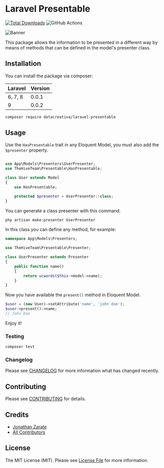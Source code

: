 # Laravel Presentable

[![Total Downloads](https://img.shields.io/packagist/dt/datacreativa/laravel-presentable.svg?style=flat-square)](https://packagist.org/packages/datacreativa/laravel-presentable)
![GitHub Actions](https://github.com/datacreativa/laravel-presentable/actions/workflows/main.yml/badge.svg)

![Banner](https://banners.beyondco.de/Laravel%20Presentable.png?theme=light&packageManager=composer+require&packageName=datacreativa%2Flaravel-presentable&pattern=bubbles&style=style_1&description=Create+presenters+for+Eloquent+Models&md=1&showWatermark=1&fontSize=100px&images=https%3A%2F%2Flaravel.com%2Fimg%2Flogomark.min.svg)

This package allows the information to be presented in a different way by means of methods that can be defined in the model's presenter class.

## Installation

You can install the package via composer:

| Laravel | Version |
| ------- | ------- |
| 6, 7, 8 | 0.0.1   |
| 9       | 0.0.2   |

```bash
composer require datacreativa/laravel-presentable
```

## Usage

Use the `HasPresentable` trait in any Eloquent Model, you must also add the `$presenter` property.

```php

use App\Models\Presenters\UserPresenter;
use TheHiveTeam\Presentable\HasPresentable;

class User extends Model
{
    use HasPresentable;

    protected $presenter = UserPresenter::class;
}

```

You can generate a class presenter with this command:

```bash
php artisan make:presenter UserPresenter
```

In this class you can define any method, for example:

```php
namespace App\Models\Presenters;

use TheHiveTeam\Presentable\Presenter;

class UserPresenter extends Presenter
{
    public function name()
    {
        return ucwords($this->model->name);
    }
}
```

Now you have available the `present()` method in Eloquent Model.

```php
$user = (new User)->setAttribute('name', 'john doe');
$user->present()->name;
// John Doe
```

Enjoy it!

### Testing

```bash
composer test
```

### Changelog

Please see [CHANGELOG](CHANGELOG.md) for more information what has changed recently.

## Contributing

Please see [CONTRIBUTING](CONTRIBUTING.md) for details.

## Credits

-   [Jonathan Zarate](https://github.com/zaratedev)
-   [All Contributors](../../contributors)

## License

The MIT License (MIT). Please see [License File](LICENSE.md) for more information.
